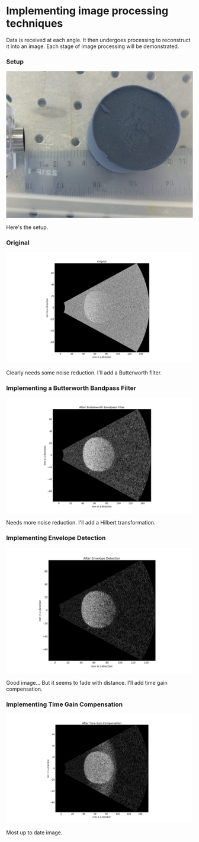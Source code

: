 # Implementing image processing techniques

Data is received at each angle. It then undergoes processing to reconstruct it into an image. Each stage of image processing will be demonstrated.

### Setup
![](/include/images/Zach_Stages/Setup.png)

Here's the setup.

### Original
![](/include/images/Zach_Stages/Original.png)

Clearly needs some noise reduction. I'll add a Butterworth filter.


### Implementing a Butterworth Bandpass Filter
![](/include/images/Zach_Stages/Butter.png)

Needs more noise reduction. I'll add a Hilbert transformation.


### Implementing Envelope Detection
![](/include/images/Zach_Stages/Hilbert.png)

Good image... But it seems to fade with distance. I'll add time gain compensation.


### Implementing Time Gain Compensation
![](/include/images/Zach_Stages/TGC.png)

Most up to date image.